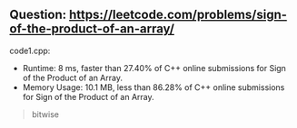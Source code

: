 ## Question: https://leetcode.com/problems/sign-of-the-product-of-an-array/

code1.cpp:
* Runtime: 8 ms, faster than 27.40% of C++ online submissions for Sign of the Product of an Array.
* Memory Usage: 10.1 MB, less than 86.28% of C++ online submissions for Sign of the Product of an Array.
> bitwise